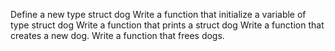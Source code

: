 Define a new type struct dog
Write a function that initialize a variable of type struct dog
Write a function that prints a struct dog
Write a function that creates a new dog.
Write a function that frees dogs.
